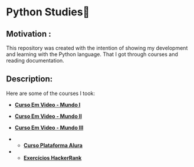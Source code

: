 # Python Studies📕

## Motivation :

This repository was created with the intention of showing my development and learning with the Python language. That I got through courses and reading documentation.

## Description: 

Here are some of the courses I took:

* **[Curso Em Video - Mundo I](https://github.com/Costajosue/public_knowledge_base/tree/main/Python/Curso%20em%20video%20-%20Mundo%20I)**

* **[Curso Em Video - Mundo II](https://github.com/Costajosue/public_knowledge_base/tree/main/Python/Curso%20em%20video%20-%20Mundo%20II)**

* **[Curso Em Video - Mundo III](https://github.com/Costajosue/public_knowledge_base/tree/main/Python/Curso%20em%20video%20-%20Mundo%20III)**

* * **[Curso Plataforma Alura](https://github.com/Costajosue/public_knowledge_base/tree/main/Python/Alura%20-%20Python)**

* * **[Exercícios HackerRank](https://github.com/Costajosue/public_knowledge_base/tree/main/Python/HackerRank%20-%20Python)**
